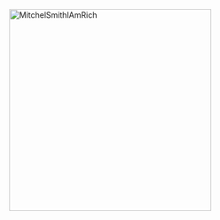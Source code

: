 
<img width="364" alt="MitchelSmithIAmRich" src="https://user-images.githubusercontent.com/106398559/170756149-c7d484e0-bbdc-4510-943b-bfeb5285230a.png">
